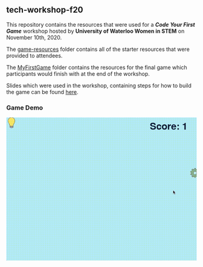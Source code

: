 ## tech-workshop-f20

This repository contains the resources that were used for a ***Code Your First Game*** workshop hosted by **University of Waterloo Women in STEM** on November 10th, 2020.

The [game-resources](https://github.com/uwWiSTEM/tech-workshop-f20/tree/main/game-resources) folder contains all of the starter resources that were provided to attendees.

The [MyFirstGame](https://github.com/uwWiSTEM/tech-workshop-f20/tree/main/MyFirstGame) folder contains the resources for the final game which participants would finish with at the end of the workshop.

Slides which were used in the workshop, containing steps for how to build the game can be found [here](https://docs.google.com/presentation/d/1Kf6n417ec22val1-np00Cb-RrM3Y-P8A5uUl2_zCtes/edit?usp=sharing).

### Game Demo
![](./code-your-first-game-demo.gif)
